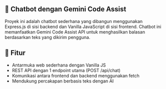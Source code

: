 ## 🤖 Chatbot dengan Gemini Code Assist

Proyek ini adalah chatbot sederhana yang dibangun menggunakan Express.js di sisi backend dan Vanilla JavaScript di sisi frontend. Chatbot ini memanfaatkan Gemini Code Assist API untuk menghasilkan balasan berdasarkan teks yang dikirim pengguna.

## 🚀 Fitur

- Antarmuka web sederhana dengan Vanilla JS
- REST API dengan 1 endpoint utama (POST /api/chat)
- Komunikasi antara frontend dan backend menggunakan fetch
- Mendukung percakapan berbasis teks dengan AI
